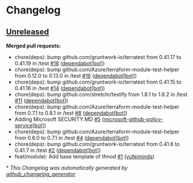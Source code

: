 # Changelog

## [Unreleased](https://github.com/Azure/terraform-verified-module/tree/HEAD)

**Merged pull requests:**

- chore\(deps\): bump github.com/gruntwork-io/terratest from 0.41.17 to 0.41.19 in /test [\#18](https://github.com/Azure/terraform-verified-module/pull/18) ([dependabot[bot]](<https://github.com/apps/dependabot>))
- chore\(deps\): bump github.com/Azure/terraform-module-test-helper from 0.12.0 to 0.13.0 in /test [\#16](https://github.com/Azure/terraform-verified-module/pull/16) ([dependabot[bot]](<https://github.com/apps/dependabot>))
- chore\(deps\): bump github.com/gruntwork-io/terratest from 0.41.15 to 0.41.16 in /test [\#14](https://github.com/Azure/terraform-verified-module/pull/14) ([dependabot[bot]](<https://github.com/apps/dependabot>))
- chore\(deps\): bump github.com/stretchr/testify from 1.8.1 to 1.8.2 in /test [\#11](https://github.com/Azure/terraform-verified-module/pull/11) ([dependabot[bot]](<https://github.com/apps/dependabot>))
- chore\(deps\): bump github.com/Azure/terraform-module-test-helper from 0.7.1 to 0.8.1 in /test [\#8](https://github.com/Azure/terraform-verified-module/pull/8) ([dependabot[bot]](<https://github.com/apps/dependabot>))
- Adding Microsoft SECURITY.MD [\#5](https://github.com/Azure/terraform-verified-module/pull/5) ([microsoft-github-policy-service[bot]](<https://github.com/apps/microsoft-github-policy-service>))
- chore\(deps\): bump github.com/Azure/terraform-module-test-helper from 0.6.0 to 0.7.1 in /test [\#4](https://github.com/Azure/terraform-verified-module/pull/4) ([dependabot[bot]](<https://github.com/apps/dependabot>))
- chore\(deps\): bump github.com/gruntwork-io/terratest from 0.41.6 to 0.41.7 in /test [\#2](https://github.com/Azure/terraform-verified-module/pull/2) ([dependabot[bot]](<https://github.com/apps/dependabot>))
- feat\(module\): Add base template of tfmod [\#1](https://github.com/Azure/terraform-verified-module/pull/1) ([yufeiminds](https://github.com/yufeiminds))

\* *This Changelog was automatically generated by [github_changelog_generator](https://github.com/github-changelog-generator/github-changelog-generator)*
